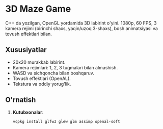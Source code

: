 
# 3D Maze Game
C++ da yozilgan, OpenGL yordamida 3D labirint o'yini. 1080p, 60 FPS, 3 kamera rejimi (birinchi shaxs, yaqin/uzoq 3-shaxs), bosh animatsiyasi va tovush effektlari bilan.

## Xususiyatlar
- 20x20 murakkab labirint.
- Kamera rejimlari: 1, 2, 3 tugmalari bilan almashish.
- WASD va sichqoncha bilan boshqaruv.
- Tovush effektlari (OpenAL).
- Tekstura va oddiy yorug'lik.

## O'rnatish
1. **Kutubxonalar**:
   ```bash
   vcpkg install glfw3 glew glm assimp openal-soft
